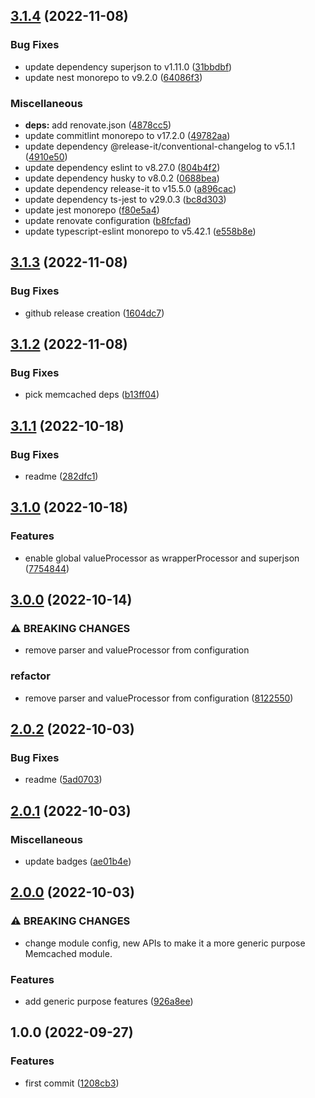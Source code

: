

## [3.1.4](https://github.com/andreafspeziale/nestjs-memcached/compare/3.1.3...3.1.4) (2022-11-08)


### Bug Fixes

* update dependency superjson to v1.11.0 ([31bbdbf](https://github.com/andreafspeziale/nestjs-memcached/commit/31bbdbf0411785afe9705776a74f1c4d472bc7d8))
* update nest monorepo to v9.2.0 ([64086f3](https://github.com/andreafspeziale/nestjs-memcached/commit/64086f336b4153c276a00cebfaeecae351903ef1))


### Miscellaneous

* **deps:** add renovate.json ([4878cc5](https://github.com/andreafspeziale/nestjs-memcached/commit/4878cc5508a1026ffc911ca9094c14dd6e44628f))
* update commitlint monorepo to v17.2.0 ([49782aa](https://github.com/andreafspeziale/nestjs-memcached/commit/49782aa68a800d37052d8dba5ad76d6358367ea9))
* update dependency @release-it/conventional-changelog to v5.1.1 ([4910e50](https://github.com/andreafspeziale/nestjs-memcached/commit/4910e50480a7acd265dbf17fbaf1b20db639fbc2))
* update dependency eslint to v8.27.0 ([804b4f2](https://github.com/andreafspeziale/nestjs-memcached/commit/804b4f255565e138308a10ebe194850ea9feacb8))
* update dependency husky to v8.0.2 ([0688bea](https://github.com/andreafspeziale/nestjs-memcached/commit/0688beab2dcbd5dd0aa2565e65624591276dcb70))
* update dependency release-it to v15.5.0 ([a896cac](https://github.com/andreafspeziale/nestjs-memcached/commit/a896cacda1b2edc743b064aa18a76493127dff60))
* update dependency ts-jest to v29.0.3 ([bc8d303](https://github.com/andreafspeziale/nestjs-memcached/commit/bc8d303a53ff35c53e06006e997960f3e3a7a941))
* update jest monorepo ([f80e5a4](https://github.com/andreafspeziale/nestjs-memcached/commit/f80e5a42ec866086b8fdf54e405309551fdfefc1))
* update renovate configuration ([b8fcfad](https://github.com/andreafspeziale/nestjs-memcached/commit/b8fcfad865c7892954abac056230de0617009200))
* update typescript-eslint monorepo to v5.42.1 ([e558b8e](https://github.com/andreafspeziale/nestjs-memcached/commit/e558b8e1d30c36918c70b12327b7a64e09718895))

## [3.1.3](https://github.com/andreafspeziale/nestjs-memcached/compare/3.1.2...3.1.3) (2022-11-08)


### Bug Fixes

* github release creation ([1604dc7](https://github.com/andreafspeziale/nestjs-memcached/commit/1604dc7ddbdf0b58b4ffea52ec13a7c976e8a67a))

## [3.1.2](https://github.com/andreafspeziale/nestjs-memcached/compare/3.1.1...3.1.2) (2022-11-08)


### Bug Fixes

* pick memcached deps ([b13ff04](https://github.com/andreafspeziale/nestjs-memcached/commit/b13ff041c5e39c331bac41ec4a1da591739b8ffc))

## [3.1.1](https://github.com/andreafspeziale/nestjs-memcached/compare/3.1.0...3.1.1) (2022-10-18)


### Bug Fixes

* readme ([282dfc1](https://github.com/andreafspeziale/nestjs-memcached/commit/282dfc1e76bcf52409eb616417b325c6d278bebd))

## [3.1.0](https://github.com/andreafspeziale/nestjs-memcached/compare/3.0.0...3.1.0) (2022-10-18)


### Features

* enable global valueProcessor as wrapperProcessor and superjson ([7754844](https://github.com/andreafspeziale/nestjs-memcached/commit/77548449c5d41176a0613efd7af8a9a65d4fe505))

## [3.0.0](https://github.com/andreafspeziale/nestjs-memcached/compare/2.0.2...3.0.0) (2022-10-14)


### ⚠ BREAKING CHANGES

* remove parser and valueProcessor from configuration

### refactor

* remove parser and valueProcessor from configuration ([8122550](https://github.com/andreafspeziale/nestjs-memcached/commit/8122550b4c5169dceb9c407ccd2c41e363b8ac07))

## [2.0.2](https://github.com/andreafspeziale/nestjs-memcached/compare/2.0.1...2.0.2) (2022-10-03)


### Bug Fixes

* readme ([5ad0703](https://github.com/andreafspeziale/nestjs-memcached/commit/5ad0703cc0212c2db9a1b704147f8a0e6f1d2bb0))

## [2.0.1](https://github.com/andreafspeziale/nestjs-memcached/compare/2.0.0...2.0.1) (2022-10-03)


### Miscellaneous

* update badges ([ae01b4e](https://github.com/andreafspeziale/nestjs-memcached/commit/ae01b4e8b4f25dffaa284a706f7bdcffb116585f))

## [2.0.0](https://github.com/andreafspeziale/nestjs-memcached/compare/1.0.0...2.0.0) (2022-10-03)


### ⚠ BREAKING CHANGES

* change module config, new APIs to make it a more generic purpose Memcached module.

### Features

* add generic purpose features ([926a8ee](https://github.com/andreafspeziale/nestjs-memcached/commit/926a8ee10e98703d44457a192ea9fa99a165ad4e))

## 1.0.0 (2022-09-27)


### Features

* first commit ([1208cb3](https://github.com/andreafspeziale/nestjs-memcached/commit/1208cb34f00196a6b6ff44ee7a51607dee3392bd))